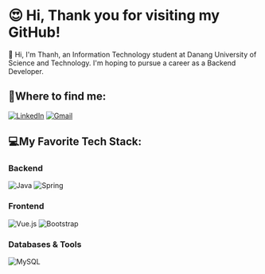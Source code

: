 # 😍 Hi, Thank you for visiting my GitHub!
👋 Hi, I'm Thanh, an Information Technology student at Danang University of Science and Technology. I'm hoping to pursue a career as a Backend Developer.

## 👀Where to find me:
[![LinkedIn](https://img.shields.io/badge/LinkedIn-%230077B5.svg?style=for-the-badge&logo=linkedin&logoColor=white)](https://www.linkedin.com/in/v%C4%83n-c%C3%B4ng-ch%C3%AD-thanh-03b394310/) 
[![Gmail](https://img.shields.io/badge/Gmail-D14836?style=for-the-badge&logo=gmail&logoColor=white)](mailto:vancongchithanh2004@gmail.com)

## 💻My Favorite Tech Stack:

### Backend
![Java](https://img.shields.io/badge/java-%23ED8B00.svg?style=for-the-badge&logo=openjdk&logoColor=white) 
![Spring](https://img.shields.io/badge/spring-%23323330.svg?style=for-the-badge&logo=spring&logoColor=white) 
### Frontend
![Vue.js](https://img.shields.io/badge/vue.js-%2335495e.svg?style=for-the-badge&logo=vuedotjs&logoColor=%234FC08D) 
![Bootstrap](https://img.shields.io/badge/bootstrap-%23ffffff.svg?style=for-the-badge&logo=bootstrap&logoColor=black) 

### Databases & Tools
![MySQL](https://img.shields.io/badge/mysql-4479A1.svg?style=for-the-badge&logo=mysql&logoColor=white) 



<!-- Proudly created with GPRM ( https://gprm.itsvg.in ) -->
